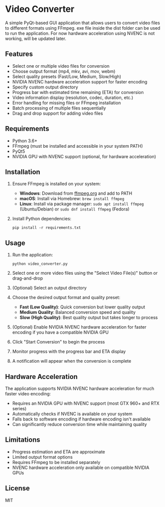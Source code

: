 # Video Converter

A simple PyQt-based GUI application that allows users to convert video files to different formats using FFmpeg. exe file inside the dist folder can be used to run the application. For now hardware acceleration using NVENC is not working, will be updated later.

## Features

- Select one or multiple video files for conversion
- Choose output format (mp4, mkv, avi, mov, webm)
- Select quality presets (Fast/Low, Medium, Slow/High)
- NVIDIA NVENC hardware acceleration support for faster encoding
- Specify custom output directory
- Progress bar with estimated time remaining (ETA) for conversion
- Video information display (resolution, codec, duration, etc.)
- Error handling for missing files or FFmpeg installation
- Batch processing of multiple files sequentially
- Drag and drop support for adding video files

## Requirements

- Python 3.6+
- FFmpeg (must be installed and accessible in your system PATH)
- PyQt5
- NVIDIA GPU with NVENC support (optional, for hardware acceleration)

## Installation

1. Ensure FFmpeg is installed on your system:
   - **Windows**: Download from [ffmpeg.org](https://ffmpeg.org/download.html) and add to PATH
   - **macOS**: Install via Homebrew: `brew install ffmpeg`
   - **Linux**: Install via package manager: `sudo apt install ffmpeg` (Ubuntu/Debian) or `sudo dnf install ffmpeg` (Fedora)

2. Install Python dependencies:
   ```
   pip install -r requirements.txt
   ```

## Usage

1. Run the application:
   ```
   python video_converter.py
   ```

2. Select one or more video files using the "Select Video File(s)" button or drag-and-drop
3. (Optional) Select an output directory
4. Choose the desired output format and quality preset:
   - **Fast (Low Quality)**: Quick conversion but lower quality output
   - **Medium Quality**: Balanced conversion speed and quality
   - **Slow (High Quality)**: Best quality output but takes longer to process
5. (Optional) Enable NVIDIA NVENC hardware acceleration for faster encoding if you have a compatible NVIDIA GPU
6. Click "Start Conversion" to begin the process
7. Monitor progress with the progress bar and ETA display
8. A notification will appear when the conversion is complete

## Hardware Acceleration

The application supports NVIDIA NVENC hardware acceleration for much faster video encoding:

- Requires an NVIDIA GPU with NVENC support (most GTX 960+ and RTX series)
- Automatically checks if NVENC is available on your system
- Falls back to software encoding if hardware encoding isn't available
- Can significantly reduce conversion time while maintaining quality

## Limitations

- Progress estimation and ETA are approximate
- Limited output format options
- Requires FFmpeg to be installed separately
- NVENC hardware acceleration only available on compatible NVIDIA GPUs

## License

MIT 
